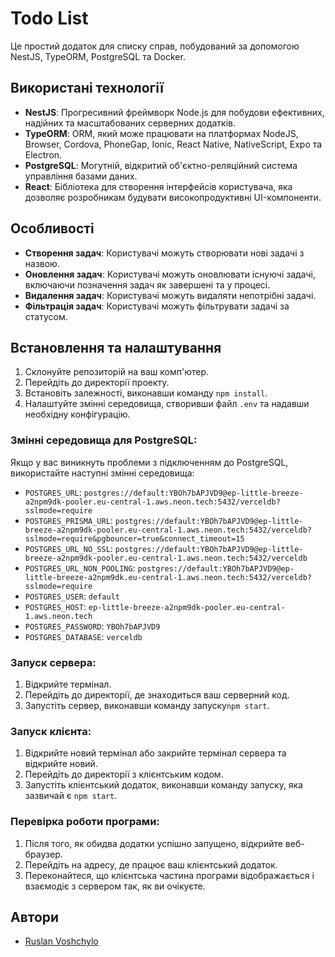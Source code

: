 # Todo List

Це простий додаток для списку справ, побудований за допомогою NestJS, TypeORM, PostgreSQL та Docker.

## Використані технології
- **NestJS**: Прогресивний фреймворк Node.js для побудови ефективних, надійних та масштабованих серверних додатків.
- **TypeORM**: ORM, який може працювати на платформах NodeJS, Browser, Cordova, PhoneGap, Ionic, React Native, NativeScript, Expo та Electron.
- **PostgreSQL**: Могутній, відкритий об'єктно-реляційний система управління базами даних.
- **React**: Бібліотека для створення інтерфейсів користувача, яка дозволяє розробникам будувати високопродуктивні UI-компоненти.

## Особливості
- **Створення задач**: Користувачі можуть створювати нові задачі з назвою.
- **Оновлення задач**: Користувачі можуть оновлювати існуючі задачі, включаючи позначення задач як завершені та у процесі.
- **Видалення задач**: Користувачі можуть видаляти непотрібні задачі.
- **Фільтрація задач**: Користувачі можуть фільтрувати задачі за статусом.

## Встановлення та налаштування
1. Склонуйте репозиторій на ваш комп'ютер.
2. Перейдіть до директорії проекту.
3. Встановіть залежності, виконавши команду `npm install`.
4. Налаштуйте змінні середовища, створивши файл `.env` та надавши необхідну конфігурацію.

### Змінні середовища для PostgreSQL:

Якщо у вас виникнуть проблеми з підключенням до PostgreSQL, використайте наступні змінні середовища:

- `POSTGRES_URL`: `postgres://default:YBOh7bAPJVD9@ep-little-breeze-a2npm9dk-pooler.eu-central-1.aws.neon.tech:5432/verceldb?sslmode=require`
- `POSTGRES_PRISMA_URL`: `postgres://default:YBOh7bAPJVD9@ep-little-breeze-a2npm9dk-pooler.eu-central-1.aws.neon.tech:5432/verceldb?sslmode=require&pgbouncer=true&connect_timeout=15`
- `POSTGRES_URL_NO_SSL`: `postgres://default:YBOh7bAPJVD9@ep-little-breeze-a2npm9dk-pooler.eu-central-1.aws.neon.tech:5432/verceldb`
- `POSTGRES_URL_NON_POOLING`: `postgres://default:YBOh7bAPJVD9@ep-little-breeze-a2npm9dk.eu-central-1.aws.neon.tech:5432/verceldb?sslmode=require`
- `POSTGRES_USER`: `default`
- `POSTGRES_HOST`: `ep-little-breeze-a2npm9dk-pooler.eu-central-1.aws.neon.tech`
- `POSTGRES_PASSWORD`: `YBOh7bAPJVD9`
- `POSTGRES_DATABASE`: `verceldb`


### Запуск сервера:

1. Відкрийте термінал.
2. Перейдіть до директорії, де знаходиться ваш серверний код.
3. Запустіть сервер, виконавши команду запуску`npm start`.

### Запуск клієнта:

1. Відкрийте новий термінал або закрийте термінал сервера та відкрийте новий.
2. Перейдіть до директорії з клієнтським кодом.
3. Запустіть клієнтський додаток, виконавши команду запуску, яка зазвичай є `npm start`.

### Перевірка роботи програми:

1. Після того, як обидва додатки успішно запущено, відкрийте веб-браузер.
2. Перейдіть на адресу, де працює ваш клієнтський додаток.
3. Переконайтеся, що клієнтська частина програми відображається і взаємодіє з сервером так, як ви очікуєте.

## Автори
- [Ruslan Voshchylo](https://github.com/rvoshchylo)